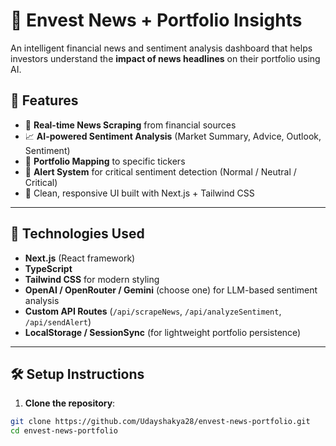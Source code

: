 # 🧠 Envest News + Portfolio Insights

An intelligent financial news and sentiment analysis dashboard that helps investors understand the **impact of news headlines** on their portfolio using AI.

## 🚀 Features

- 📰 **Real-time News Scraping** from financial sources
- 📈 **AI-powered Sentiment Analysis** (Market Summary, Advice, Outlook, Sentiment)
- 💼 **Portfolio Mapping** to specific tickers
- 🔔 **Alert System** for critical sentiment detection (Normal / Neutral / Critical)
- 🎯 Clean, responsive UI built with Next.js + Tailwind CSS

---

## 🧪 Technologies Used

- **Next.js** (React framework)
- **TypeScript**
- **Tailwind CSS** for modern styling
- **OpenAI / OpenRouter / Gemini** (choose one) for LLM-based sentiment analysis
- **Custom API Routes** (`/api/scrapeNews`, `/api/analyzeSentiment`, `/api/sendAlert`)
- **LocalStorage / SessionSync** (for lightweight portfolio persistence)

---

## 🛠️ Setup Instructions

1. **Clone the repository**:

```bash
git clone https://github.com/Udayshakya28/envest-news-portfolio.git
cd envest-news-portfolio
